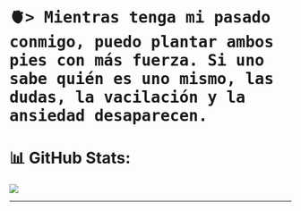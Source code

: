 <h1>
    <tt>🫀> Mientras tenga mi pasado conmigo, puedo plantar ambos pies con más fuerza.
    Si uno sabe quién es uno mismo, las dudas, la vacilación y la ansiedad desaparecen.</tt>
</h1>

# 📊 GitHub Stats:
![](https://github-readme-stats.vercel.app/api/top-langs/?username=angeldqr&theme=dark&hide_border=false&include_all_commits=true&count_private=false&layout=compact)

---

<!-- Proudly created with GPRM ( https://gprm.itsvg.in ) -->
